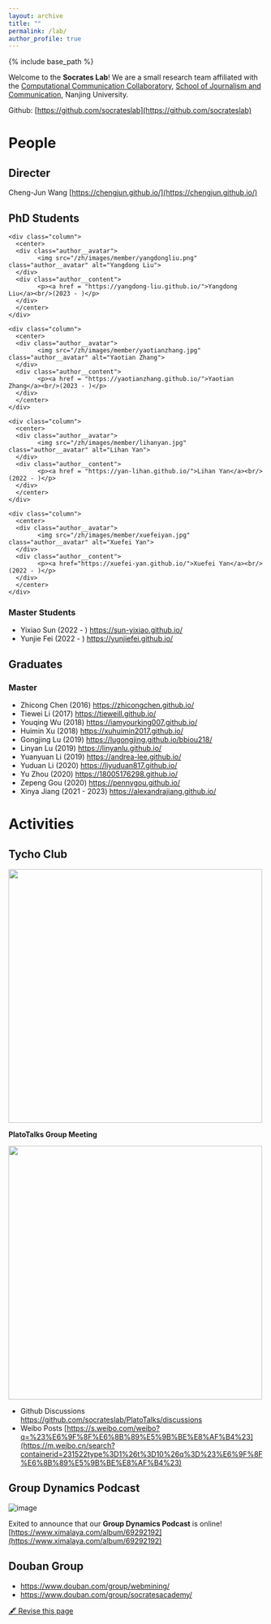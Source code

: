 ```yaml
---
layout: archive
title: ""
permalink: /lab/
author_profile: true
---
```


{% include base_path %}


Welcome to the **Socrates Lab**! We are a small research team affiliated with the [Computational Communication Collaboratory](https://computational-communication.com/), [School of Journalism and Communication](https://jc.nju.edu.cn/), Nanjing University.

Github: [https://github.com/socrateslab](https://github.com/socrateslab)

# People

## Directer

Cheng-Jun Wang [https://chengjun.github.io/](https://chengjun.github.io/)


## PhD Students

<div class="row">
    
    <div class="column">
      <center>
      <div class="author__avatar">
            <img src="/zh/images/member/yangdongliu.png" class="author__avatar" alt="Yangdong Liu">
      </div>
      <div class="author__content">
            <p><a href = "https://yangdong-liu.github.io/">Yangdong Liu</a><br/>(2023 - )</p>
      </div>
      </center>
    </div>
    
    <div class="column">
      <center>
      <div class="author__avatar">
            <img src="/zh/images/member/yaotianzhang.jpg" class="author__avatar" alt="Yaotian Zhang">
      </div>
      <div class="author__content">
            <p><a href = "https://yaotianzhang.github.io/">Yaotian Zhang</a><br/>(2023 - )</p>
      </div>
      </center>
    </div>
    
    <div class="column">
      <center>
      <div class="author__avatar">
            <img src="/zh/images/member/lihanyan.jpg" class="author__avatar" alt="Lihan Yan">
      </div>
      <div class="author__content">
            <p><a href = "https://yan-lihan.github.io/">Lihan Yan</a><br/>(2022 - )</p>
      </div>
      </center>
    </div>
    
    <div class="column">
      <center>
      <div class="author__avatar">
            <img src="/zh/images/member/xuefeiyan.jpg" class="author__avatar" alt="Xuefei Yan">
      </div>
      <div class="author__content">
            <p><a href="https://xuefei-yan.github.io/">Xuefei Yan</a><br/>(2022 - )</p>
      </div>
      </center>
    </div>
    
</div>

### Master Students

- Yixiao Sun (2022 - ) https://sun-yixiao.github.io/ 
- Yunjie Fei (2022 - ) https://yunjiefei.github.io/ 

## Graduates 
### Master
- Zhicong Chen (2016) https://zhicongchen.github.io/
- Tiewei Li (2017) https://tieweill.github.io/
- Youqing Wu (2018) https://iamyourking007.github.io/
- Huimin Xu (2018) https://xuhuimin2017.github.io/
- Gongjing Lu (2019) https://lugongjing.github.io/bbiou218/
- Linyan Lu (2019) https://linyanlu.github.io/
- Yuanyuan Li (2019) https://andrea-lee.github.io/
- Yuduan Li (2020) https://liyuduan817.github.io/
- Yu Zhou (2020) https://18005176298.github.io/
- Zepeng Gou (2020) https://pennygou.github.io/
- Xinya Jiang (2021 - 2023) https://alexandrajiang.github.io/ 


# Activities

## Tycho Club

<img src="https://user-images.githubusercontent.com/543384/147183455-86908acf-b358-49ed-9e88-8db560440173.png" width = "500" align="middle" />

**PlatoTalks Group Meeting**

<img src="https://user-images.githubusercontent.com/543384/164398434-7e731752-6d54-4711-900a-68dbd8bf4531.png" width = "500" align="middle" />
 

- Github Discussions https://github.com/socrateslab/PlatoTalks/discussions
- Weibo Posts [https://s.weibo.com/weibo?q=%23%E6%9F%8F%E6%8B%89%E5%9B%BE%E8%AF%B4%23](https://m.weibo.cn/search?containerid=231522type%3D1%26t%3D10%26q%3D%23%E6%9F%8F%E6%8B%89%E5%9B%BE%E8%AF%B4%23)

## Group Dynamics Podcast 

![image](https://user-images.githubusercontent.com/543384/177475957-023f0803-400d-4696-abc4-5fb4859405cc.png)

Exited to announce that our **Group Dynamics Podcast** is online! [https://www.ximalaya.com/album/69292192](https://www.ximalaya.com/album/69292192)  

## Douban Group

- https://www.douban.com/group/webmining/
- https://www.douban.com/group/socratesacademy/


[🖋 Revise this page](https://github.com/chengjun/zh/edit/gh-pages/_pages/lab.md)
